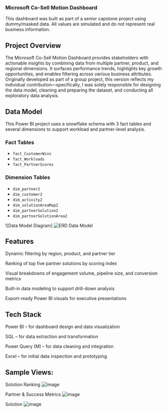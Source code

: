 ### Microsoft Co-Sell Motion Dashboard
This dashboard was built as part of a senior capstone project using dummy/masked data. All values are simulated and do not represent real business information.

## Project Overview  
The Microsoft Co-Sell Motion Dashboard provides stakeholders with actionable insights by combining data from multiple partner, product, and regional dimensions. It surfaces performance trends, highlights key growth opportunities, and enables filtering across various business attributes. Originally developed as part of a group project, this version reflects my individual contribution—specifically, I was solely responsible for designing the data model, cleaning and preparing the dataset, and conducting all exploratory data analysis.

## Data Model

This Power BI project uses a snowflake schema with 3 fact tables and several dimensions to support workload and partner-level analysis.

### Fact Tables
- `fact_CustomerWins`
- `fact_Workloads`
- `fact_PartnerScores`

### Dimension Tables
- `dim_partner2`
- `dim_customer2`
- `dim_activity2`
- `dim_solutionAreaMap2`
- `dim_partnerSolution2`
- `dim_partnerSolutionArea2`

![Data Model Diagram]
![ERD Data Model](https://github.com/user-attachments/assets/bea278f4-6737-4763-9b5c-89f029763d3e)

## Features
Dynamic filtering by region, product, and partner tier

Ranking of top five partner solutions by scoring index

Visual breakdowns of engagement volume, pipeline size, and conversion metrics

Built-in data modeling to support drill-down analysis

Export-ready Power BI visuals for executive presentations

## Tech Stack
Power BI – for dashboard design and data visualization

SQL – for data extraction and transformation

Power Query (M) – for data cleaning and integration

Excel – for initial data inspection and prototyping

## Sample Views:

Solution Ranking
![image](https://github.com/user-attachments/assets/54d9a982-479e-4205-a298-ee593a7a2a5e)

Partner & Success Metrics
![image](https://github.com/user-attachments/assets/b2e7e69f-f168-4526-9600-a162a586b89b)

Solution
![image](https://github.com/user-attachments/assets/0b37206d-d91f-44a8-af42-373983400e2e)


